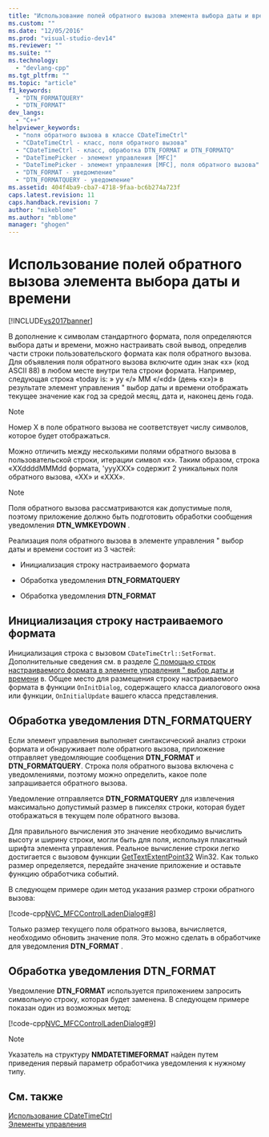 ```yaml
---
title: "Использование полей обратного вызова элемента выбора даты и времени | Microsoft Docs"
ms.custom: ""
ms.date: "12/05/2016"
ms.prod: "visual-studio-dev14"
ms.reviewer: ""
ms.suite: ""
ms.technology: 
  - "devlang-cpp"
ms.tgt_pltfrm: ""
ms.topic: "article"
f1_keywords: 
  - "DTN_FORMATQUERY"
  - "DTN_FORMAT"
dev_langs: 
  - "C++"
helpviewer_keywords: 
  - "поля обратного вызова в классе CDateTimeCtrl"
  - "CDateTimeCtrl - класс, поля обратного вызова"
  - "CDateTimeCtrl - класс, обработка DTN_FORMAT и DTN_FORMATQ"
  - "DateTimePicker - элемент управления [MFC]"
  - "DateTimePicker - элемент управления [MFC], поля обратного вызова"
  - "DTN_FORMAT - уведомление"
  - "DTN_FORMATQUERY - уведомление"
ms.assetid: 404f4ba9-cba7-4718-9faa-bc6b274a723f
caps.latest.revision: 11
caps.handback.revision: 7
author: "mikeblome"
ms.author: "mblome"
manager: "ghogen"
---
```

# Использование полей обратного вызова элемента выбора даты и времени
[!INCLUDE[vs2017banner](../assembler/inline/includes/vs2017banner.md)]

В дополнение к символам стандартного формата, поля определяются выбора даты и времени, можно настраивать свой вывод, определив части строки пользовательского формата как поля обратного вызова.  Для объявления поля обратного вызова включите один знак «x» \(код ASCII 88\) в любом месте внутри тела строки формата.  Например, следующая строка «today is: » yy «\/» MM «\/«dd» \(день «x»\)» в результате элемент управления " выбор даты и времени отображать текущее значение как год за средой месяц, дата и, наконец день года.  
  
> [!NOTE]
>  Номер X в поле обратного вызова не соответствует числу символов, которое будет отображаться.  
  
 Можно отличить между несколькими полями обратного вызова в пользовательской строки, итерации символ «x».  Таким образом, строка «XXddddMMMdd формата, 'yyyXXX» содержит 2 уникальных поля обратного вызова, «XX» и «XXX».  
  
> [!NOTE]
>  Поля обратного вызова рассматриваются как допустимые поля, поэтому приложение должно быть подготовить обработки сообщения уведомления **DTN\_WMKEYDOWN** .  
  
 Реализация поля обратного вызова в элементе управления " выбор даты и времени состоит из 3 частей:  
  
-   Инициализация строку настраиваемого формата  
  
-   Обработка уведомления **DTN\_FORMATQUERY**  
  
-   Обработка уведомления **DTN\_FORMAT**  
  
## Инициализация строку настраиваемого формата  
 Инициализация строка с вызовом `CDateTimeCtrl::SetFormat`.  Дополнительные сведения см. в разделе [С помощью строк настраиваемого формата в элементе управления " выбор даты и времени](../mfc/using-custom-format-strings-in-a-date-and-time-picker-control.md) в.  Общее место для размещения строку настраиваемого формата в функции `OnInitDialog`, содержащего класса диалогового окна или функции, `OnInitialUpdate` вашего класса представления.  
  
## Обработка уведомления DTN\_FORMATQUERY  
 Если элемент управления выполняет синтаксический анализ строки формата и обнаруживает поле обратного вызова, приложение отправляет уведомляющие сообщения **DTN\_FORMAT** и **DTN\_FORMATQUERY**.  Строка поля обратного вызова включена с уведомлениями, поэтому можно определить, какое поле запрашивается обратного вызова.  
  
 Уведомление отправляется **DTN\_FORMATQUERY** для извлечения максимально допустимый размер в пикселях строки, которая будет отображаться в текущем поле обратного вызова.  
  
 Для правильного вычисления это значение необходимо вычислить высоту и ширину строки, могли быть для поля, используя плакатный шрифта элемента управления.  Реальное вычисление строки легко достигается с вызовом функции [GetTextExtentPoint32](http://msdn.microsoft.com/library/windows/desktop/dd144938) Win32.  Как только размер определяется, передайте значение приложение и оставьте функцию обработчика событий.  
  
 В следующем примере один метод указания размер строки обратного вызова:  
  
 [!code-cpp[NVC_MFCControlLadenDialog#8](../mfc/codesnippet/CPP/using-callback-fields-in-a-date-and-time-picker-control_1.cpp)]  
  
 Только размер текущего поля обратного вызова, вычисляется, необходимо обновить значение поля.  Это можно сделать в обработчике для уведомления **DTN\_FORMAT** .  
  
## Обработка уведомления DTN\_FORMAT  
 Уведомление **DTN\_FORMAT** используется приложением запросить символьную строку, которая будет заменена.  В следующем примере показан один из возможных метод:  
  
 [!code-cpp[NVC_MFCControlLadenDialog#9](../mfc/codesnippet/CPP/using-callback-fields-in-a-date-and-time-picker-control_2.cpp)]  
  
> [!NOTE]
>  Указатель на структуру **NMDATETIMEFORMAT**  найден путем приведения первый параметр обработчика уведомления к нужному типу.  
  
## См. также  
 [Использование CDateTimeCtrl](../mfc/using-cdatetimectrl.md)   
 [Элементы управления](../mfc/controls-mfc.md)